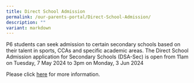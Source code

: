 ```yaml
---
title: Direct School Admission
permalink: /our-parents-portal/Direct-School-Admission/
description: ""
variant: markdown
---
```

P6 students can seek admission to certain secondary schools based on their talent in sports, CCAs and specific academic areas. The Direct School Admission application for Secondary Schools (DSA-Sec) is open from 11am on Tuesday, 7 May 2024 to 3pm on Monday, 3 Jun 2024

  

Please click [here](https://www.moe.gov.sg/secondary/dsa) for more information.
